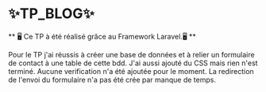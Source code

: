 # ✨TP_BLOG✨

** 🖥️ Ce TP à été réalisé grâce au Framework Laravel.🖥️ **

Pour le TP j'ai réussis à créer une base de données et à relier un formulaire de contact à une table de cette bdd. J'ai aussi ajouté du CSS mais rien n'est terminé.
Aucune verification n'a été ajoutée pour le moment.
La redirection de l'envoi du formulaire n'a pas été crée par manque de temps.
